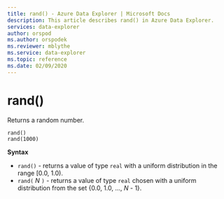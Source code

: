 ```yaml
---
title: rand() - Azure Data Explorer | Microsoft Docs
description: This article describes rand() in Azure Data Explorer.
services: data-explorer
author: orspod
ms.author: orspodek
ms.reviewer: mblythe
ms.service: data-explorer
ms.topic: reference
ms.date: 02/09/2020
---
```

# rand()

Returns a random number.

```
rand()
rand(1000)
```

**Syntax**

* `rand()` - returns a value of type `real`
  with a uniform distribution in the range [0.0, 1.0).
* `rand(` *N* `)` - returns a value of type `real`
  chosen with a uniform distribution from the set {0.0, 1.0, ..., *N* - 1}.